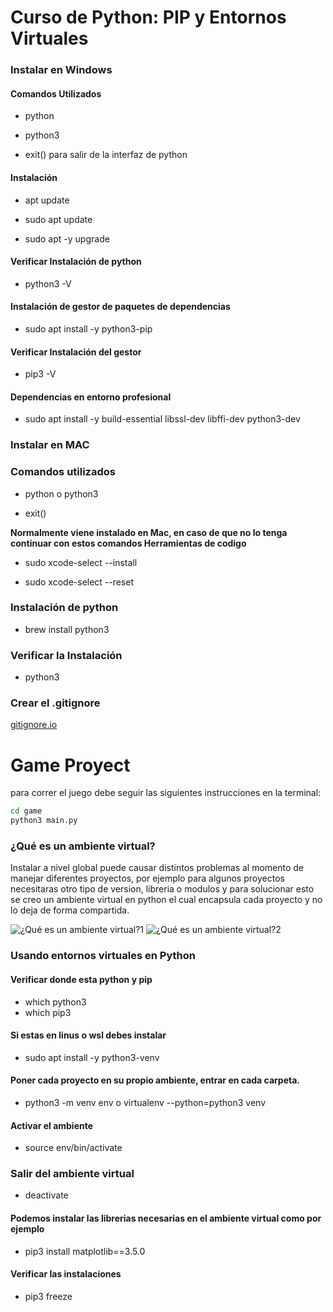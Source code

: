 # Curso de Python: PIP y Entornos Virtuales

### Instalar en Windows

#### Comandos Utilizados

- python

- python3

- exit() para salir de la interfaz de python

#### Instalación

- apt update

- sudo apt update

- sudo apt -y upgrade

#### Verificar Instalación de python

- python3 -V

#### Instalación de gestor de paquetes de dependencias

- sudo apt install -y python3-pip

#### Verificar Instalación del gestor

- pip3 -V

#### Dependencias en entorno profesional

- sudo apt install -y build-essential libssl-dev libffi-dev python3-dev

### Instalar en MAC

### Comandos utilizados

- python o python3

- exit()

**Normalmente viene instalado en Mac, en caso de que no lo tenga continuar con estos comandos Herramientas de codigo**

- sudo xcode-select --install

- sudo xcode-select --reset

### Instalación de python

- brew install python3

### Verificar la Instalación

- python3

### Crear el .gitignore

[gitignore.io](https://www.toptal.com/developers/gitignore "gitignore.io")

# Game Proyect

para correr el juego debe seguir las siguientes instrucciones en la terminal:

```sh
cd game
python3 main.py
```

### ¿Qué es un ambiente virtual?

Instalar a nivel global puede causar distintos problemas al momento de manejar diferentes proyectos, por ejemplo para algunos proyectos necesitaras otro tipo de version, libreria o modulos y para solucionar esto se creo un ambiente virtual en python el cual encapsula cada proyecto y no lo deja de forma compartida.

![¿Qué es un ambiente virtual?1](https://static.platzi.com/media/user_upload/Captura%20de%20Pantalla%202022-10-21%20a%20la%28s%29%2012.52.15%20a.m.-ce482717-55b4-464b-964f-db56ce4adce1.jpg "¿Qué es un ambiente virtual?1")
![¿Qué es un ambiente virtual?2](https://static.platzi.com/media/user_upload/Captura%20de%20Pantalla%202022-10-21%20a%20la%28s%29%2012.57.43%20a.m.-d3eac289-2ffb-465c-a818-7a91f9b3a661.jpg "¿Qué es un ambiente virtual?2")

 ### Usando entornos virtuales en Python

#### Verificar donde esta python y pip
- which python3
- which pip3

#### Si estas en linus o wsl debes instalar

- sudo apt install -y python3-venv

#### Poner cada proyecto en su propio ambiente, entrar en cada carpeta.

- python3 -m venv env o virtualenv --python=python3 venv

#### Activar el ambiente

- source env/bin/activate

### Salir del ambiente virtual

- deactivate

#### Podemos instalar las librerias necesarias en el ambiente virtual como por ejemplo

- pip3 install matplotlib==3.5.0

#### Verificar las instalaciones

- pip3 freeze
